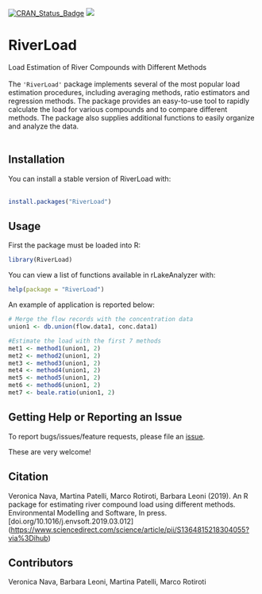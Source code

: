 [![CRAN_Status_Badge](http://www.r-pkg.org/badges/version/RiverLoad)](https://cran.r-project.org/package=RiverLoad)
[![](https://cranlogs.r-pkg.org/badges/RiverLoad)](https://cran.r-project.org/package=RiverLoad)


# RiverLoad
Load Estimation of River Compounds with Different Methods<br><br>
The `'RiverLoad'` package implements several of the most popular load estimation procedures, including averaging methods, ratio estimators and regression methods. The package provides an easy-to-use tool to rapidly calculate the load for various compounds and to compare different methods. The package also supplies additional functions to easily organize and analyze the data.<br><br>

## Installation
You can install a stable version of RiverLoad with:<br><br>
```r
install.packages("RiverLoad")
```

## Usage
First the package must be loaded into R:
```r
library(RiverLoad)
```

You can view a list of functions available in rLakeAnalyzer with:
```r
help(package = "RiverLoad")
```

An example of application is reported below:

```r
# Merge the flow records with the concentration data
union1 <- db.union(flow.data1, conc.data1)

#Estimate the load with the first 7 methods
met1 <- method1(union1, 2)
met2 <- method2(union1, 2)
met3 <- method3(union1, 2)
met4 <- method4(union1, 2)
met5 <- method5(union1, 2)
met6 <- method6(union1, 2)
met7 <- beale.ratio(union1, 2)
```

## Getting Help or Reporting an Issue
To report bugs/issues/feature requests, please file an [issue](https://github.com/VeronicaNava/RiverLoad/issues).

These are very welcome!

## Citation
Veronica Nava, Martina Patelli, Marco Rotiroti, Barbara Leoni (2019).
  An R package for estimating river compound load using different
  methods. Environmental Modelling and Software, In press. 
  [doi.org/10.1016/j.envsoft.2019.03.012] (https://www.sciencedirect.com/science/article/pii/S1364815218304055?via%3Dihub)


## Contributors
Veronica Nava, Barbara Leoni, Martina Patelli, Marco Rotiroti
